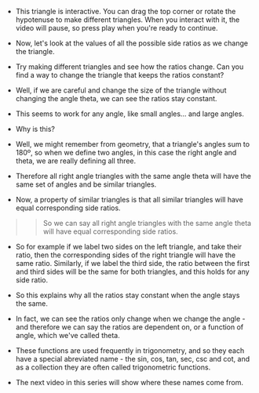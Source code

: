 * This triangle is interactive. You can drag the top corner or rotate the hypotenuse to make different triangles. When you interact with it, the video will pause, so press play when you're ready to continue.


* Now, let's look at the values of all the possible side ratios as we change the triangle.

* Try making different triangles and see how the ratios change. Can you find a way to change the triangle that keeps the ratios constant?

* Well, if we are careful and change the size of the triangle without changing the angle theta, we can see the ratios stay constant.
* This seems to work for any angle, like small angles... and large angles.

* Why is this?


* Well, we might remember from geometry, that a triangle's angles sum to 180º, so when we define two angles, in this case the right angle and theta, we are really defining all three.

* Therefore all right angle triangles with the same angle theta will have the same set of angles and be similar triangles.

* Now, a property of similar triangles is that all similar triangles will have equal corresponding side ratios.
>> So we can say all right angle triangles with the same angle theta will have equal corresponding side ratios. 
* So for example if we label two sides on the left triangle, and take their ratio, then the corresponding sides of the right triangle will have the same ratio. Similarly, if we label the third side, the ratio between the first and third sides will be the same for both triangles, and this holds for any side ratio.

* So this explains why all the ratios stay constant when the angle stays the same.

* In fact, we can see the ratios only change when we change the angle - and therefore we can say the ratios are dependent on, or a function of angle, which we've called theta.

* These functions are used frequently in trigonometry, and so they each have a special abreviated name - the sin, cos, tan, sec, csc and cot, and as a collection they are often called trigonometric functions.

* The next video in this series will show where these names come from.